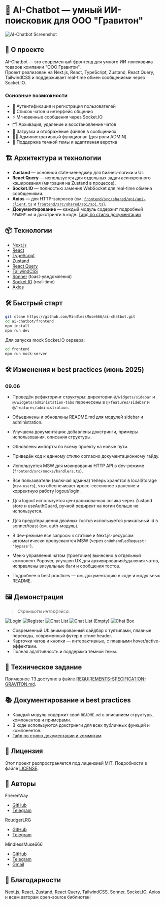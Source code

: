 # 🤖 AI-Chatbot — умный ИИ-поисковик для ООО "Гравитон"

![AI-Chatbot Screenshot](frontend/public/screenshots/demo-chatbox.png "AI-Chatbot Screenshot")

## 🚀 О проекте

AI-Chatbot — это современный фронтенд для умного ИИ-поисковика товаров компании "ООО Гравитон".  
Проект реализован на Next.js, React, TypeScript, Zustand, React Query, TailwindCSS и поддерживает real-time обмен сообщениями через Socket.IO.

### Основные возможности

- 🔐 Аутентификация и регистрация пользователей
- 💬 Список чатов и интерфейс общения
- ⚡️ Мгновенные сообщения через Socket.IO
- 🗂 Архивация, удаление и восстановление чатов
- 📁 Загрузка и отображение файлов в сообщениях
- 🧑‍💼 Административный функционал (для роли ADMIN)
- 🌙 Поддержка темной темы и адаптивная верстка

## 🏗️ Архитектура и технологии

- **Zustand** — основной state-менеджер для бизнес-логики и UI.
- **React Query** — используется для отдельных задач асинхронного кэширования (миграция на Zustand в процессе).
- **Socket.IO** — полностью заменил WebSocket для real-time обмена сообщениями.
- **Axios** — для HTTP-запросов (см. [`frontend/src/shared/api/api-client.ts`](frontend/src/shared/api/api-client.ts) и [`frontend/src/shared/api/api.ts`](frontend/src/shared/api/api.ts)).
- **Документирование** — каждый модуль содержит подробный `README.md` и докстринги в коде. [Гайд по стилю документации](DOCUMENTATION_STYLE.md)

## 📦 Технологии

- [Next.js](https://nextjs.org/)
- [React](https://react.dev/)
- [TypeScript](https://www.typescriptlang.org/)
- [Zustand](https://zustand-demo.pmnd.rs/)
- [React Query](https://tanstack.com/query/latest)
- [TailwindCSS](https://tailwindcss.com/)
- [Sonner](https://sonner.emilkowal.ski/) (toast-уведомления)
- [Socket.IO](https://socket.io/) (real-time)
- [Axios](https://axios-http.com/)

## 🛠️ Быстрый старт

```bash
git clone https://github.com/MindlessMuse666/ai-chatbot.git
cd ai-chatbot/frontend
npm install
npm run dev
```

Для запуска mock Socket.IO сервера:
```bash
cd frontend
npm run mock-server
```

## 🛠️ Изменения и best practices (июнь 2025)

### 09.06
- Проведён рефакторинг структуры: директории `@/widgets/sidebar` и `@/widgets/administation-tabs` перенесены в `@/features/sidebar` и `@/features/administration`.
- Объединены и обновлены README.md для модулей sidebar и administration.
- Улучшена документация: добавлены докстринги, примеры использования, описания структуры.
- Обновлены импорты по всему проекту на новые пути.
- Приведён код к единому стилю согласно документационному гайду.

- Используется MSW для мокирования HTTP API в dev-режиме (`frontend/src/mocks/handlers.ts`).
- Все пользователи (включая админа) теперь хранятся в localStorage (`msw-users`), что обеспечивает кросс-сессионое хранение и корректную работу logout/login.
- Для logout используется централизованная логика через Zustand store и useAuthGuard, ручной редирект на логин больше не используется.
- Для предотвращения двойных тостов используется уникальный id в sonner/toast (см. auth-модуль).
- В dev-режиме все запросы к статике и Next.js-ресурсам автоматически пропускаются MSW (через `onUnhandledRequest: 'bypass'`).
- Меню управления чатом (троеточие) вынесено в отдельный компонент Popover, улучшен UX для архивирования/удаления чатов, исправлены визуальные баги и сообщения тостов.
- Подробнее о best practices — см. документацию в коде и модульных README.

## 🖼️ Демонстрация

> _Скриншоты интерфейса:_

![Login](frontend/public/screenshots/demo-login.png)
![Register](frontend/public/screenshots/demo-register.png)
![Chat List](frontend/public/screenshots/demo-chats.png)
![Chat List (Empty)](frontend/public/screenshots/demo-chats-without-chats.png)
![Chat Box](frontend/public/screenshots/demo-chatbox.png)

- Современный UI: анимированный сайдбар с тултипами, плавные переходы, современный футер в стиле header.
- Карточки чатов и кнопки — интерактивные, с плавными hover/active-эффектами.
- Полная адаптивность и поддержка тёмной темы.

## 📄 Техническое задание

Примерное ТЗ доступно в файле [REQUIREMENTS-SPECIFICATION-GRAVITON.md](REQUIREMENTS-SPECIFICATION-GRAVITON.md "Техническое задание").

## 📚 Документирование и best practices

- Каждый модуль содержит свой `README.md` с описанием структуры, компонентов и примерами.
- В коде используются докстринги для всех публичных функций и компонентов.
- [Гайд по стилю документации и коммитам](frontend/DOCUMENTATION_STYLE.md)

## 📝 Лицензия

Этот проект распространяется под лицензией MIT. Подробности в файле [LICENSE](LICENSE "Лицензия").

## 👥 Авторы

FrierenWay
- [GitHub](https://github.com/FrierenWay "Александра: github.com/FrierenWay")
- [Telegram](t.me/NebbiaQ "@NebbiaQ")

RoudgerLRG
- [GitHub](github.com/RoudgerGot "Анастасия: github.com/RoudgerGot")
- [Telegram](t.me/Fukkazzumi "@Fukkazzumi")

MindlessMuse666
- [GitHub](https://github.com/MindlessMuse666 "Владислав: github.com/MindlessMuse666")
- [Telegram](t.me/mindless_muse "@mindless_muse")
- [Gmail](mindlessmuse.666@gmail.com "mindlessmuse.666@gmail.com")

## 🙏 Благодарности

Next.js, React, Zustand, React Query, TailwindCSS, Sonner, Socket.IO, Axios и всем авторам open-source библиотек!